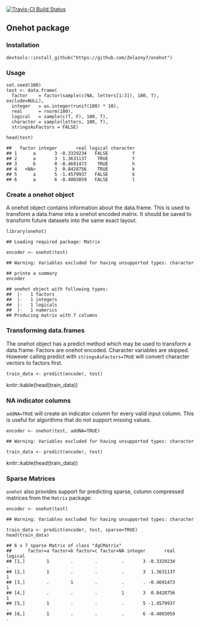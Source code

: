 [![Travis-CI Build
Status](https://travis-ci.org/Zelazny7/onehot.svg?branch=master)](https://travis-ci.org/Zelazny7/onehot)

Onehot package
--------------

### Installation

    devtools::install_github("https://github.com/Zelazny7/onehot")

### Usage

    set.seed(100)
    test <- data.frame(
      factor    = factor(sample(c(NA, letters[1:3]), 100, T), exclude=NULL),
      integer   = as.integer(runif(100) * 10),
      real      = rnorm(100),
      logical   = sample(c(T, F), 100, T),
      character = sample(letters, 100, T),
      stringsAsFactors = FALSE)

    head(test)

    ##   factor integer       real logical character
    ## 1      a       3 -0.3329234   FALSE         f
    ## 2      a       3  1.3631137    TRUE         t
    ## 3      b       0 -0.4691473    TRUE         h
    ## 4   <NA>       3  0.8428756    TRUE         k
    ## 5      a       5 -1.4579937   FALSE         k
    ## 6      a       6 -0.4003059   FALSE         l

### Create a onehot object

A onehot object contains information about the data.frame. This is used
to transform a data.frame into a onehot encoded matrix. It should be
saved to transform future datasets into the same exact layout.

    library(onehot)

    ## Loading required package: Matrix

    encoder <- onehot(test)

    ## Warning: Variables excluded for having unsupported types: character

    ## printe a summary
    encoder

    ## onehot object with following types:
    ##  |-   1 factors
    ##  |-   1 integers
    ##  |-   1 logicals
    ##  |-   1 numerics
    ## Producing matrix with 7 columns

### Transforming data.frames

The onehot object has a predict method which may be used to transform a
data.frame. Factors are onehot encoded. Character variables are skipped.
However calling predict with `stringsAsFactors=TRUE` will convert
character vectors to factors first.

    train_data <- predict(encoder, test)

knitr::kable(head(train\_data))

### NA indicator columns

`addNA=TRUE` will create an indicator column for every valid input
column. This is useful for algorithms that do not support missing
values.

    encoder <- onehot(test, addNA=TRUE)

    ## Warning: Variables excluded for having unsupported types: character

    train_data <- predict(encoder, test)

knitr::kable(head(train\_data))

### Sparse Matrices

`onehot` also provides support for predicting sparse, column compressed
matrices from the `Matrix` package:

    encoder <- onehot(test)

    ## Warning: Variables excluded for having unsupported types: character

    train_data <- predict(encoder, test, sparse=TRUE)
    head(train_data)

    ## 6 x 7 sparse Matrix of class "dgCMatrix"
    ##      factor=a factor=b factor=c factor=NA integer       real logical
    ## [1,]        1        .        .         .       3 -0.3329234       .
    ## [2,]        1        .        .         .       3  1.3631137       1
    ## [3,]        .        1        .         .       . -0.4691473       1
    ## [4,]        .        .        .         1       3  0.8428756       1
    ## [5,]        1        .        .         .       5 -1.4579937       .
    ## [6,]        1        .        .         .       6 -0.4003059       .
